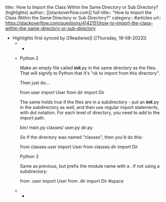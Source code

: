 title:: How to Import the Class Within the Same Directory or Sub Directory? (highlights)
author:: [[stackoverflow.com]]
full-title:: "How to Import the Class Within the Same Directory or Sub Directory?"
category:: #articles
url:: https://stackoverflow.com/questions/4142151/how-to-import-the-class-within-the-same-directory-or-sub-directory

- Highlights first synced by [[Readwise]] [[Thursday, 18-08-2022]]
	- -
	- Python 2
	  
	  Make an empty file called __init__.py in the same directory as the files. That will signify to Python that it's "ok to import from this directory".
	  
	  Then just do...
	  
	  from user import User
	  from dir import Dir
	  
	  
	  The same holds true if the files are in a subdirectory - put an __init__.py in the subdirectory as well, and then use regular import statements, with dot notation. For each level of directory, you need to add to the import path. 
	  
	  bin/
	    main.py
	    classes/
	        user.py
	        dir.py
	  
	  
	  So if the directory was named "classes", then you'd do this:
	  
	  from classes.user import User
	  from classes.dir import Dir
	  
	  
	  Python 3
	  
	  Same as previous, but prefix the module name with a . if not using a subdirectory:
	  
	  from .user import User
	  from .dir import Dir #space
	- -